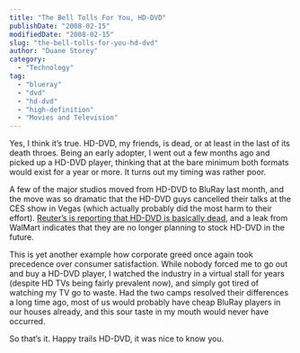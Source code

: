 ```yaml
---
title: "The Bell Tolls For You, HD-DVD"
publishDate: "2008-02-15"
modifiedDate: "2008-02-15"
slug: "the-bell-tolls-for-you-hd-dvd"
author: "Duane Storey"
category:
  - "Technology"
tag:
  - "blueray"
  - "dvd"
  - "hd-dvd"
  - "high-definition"
  - "Movies and Television"
---
```


Yes, I think it’s true. HD-DVD, my friends, is dead, or at least in the last of its death throes. Being an early adopter, I went out a few months ago and picked up a HD-DVD player, thinking that at the bare minimum both formats would exist for a year or more. It turns out my timing was rather poor.

A few of the major studios moved from HD-DVD to BluRay last month, and the move was so dramatic that the HD-DVD guys cancelled their talks at the CES show in Vegas (which actually probably did the most harm to their effort). [Reuter’s is reporting that HD-DVD is basically dead](http://ca.reuters.com/article/technologyNews/idCAN1451010520080215), and a leak from WalMart indicates that they are no longer planning to stock HD-DVD in the future.

This is yet another example how corporate greed once again took precedence over consumer satisfaction. While nobody forced me to go out and buy a HD-DVD player, I watched the industry in a virtual stall for years (despite HD TVs being fairly prevalent now), and simply got tired of watching my TV go to waste. Had the two camps resolved their differences a long time ago, most of us would probably have cheap BluRay players in our houses already, and this sour taste in my mouth would never have occurred.

So that’s it. Happy trails HD-DVD, it was nice to know you.
